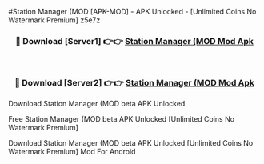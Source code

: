 #Station Manager (MOD [APK-MOD] - APK Unlocked - [Unlimited Coins No Watermark Premium] z5e7z



<div align="center">

<h3>🔴 Download [Server1] 👉👉 <a href="https://momento.my/?title=Station_Manager_(MOD">Station Manager (MOD Mod Apk</a></h3><br>

<h3>🔴 Download [Server2] 👉👉 <a href="https://momento.my/?title=Station_Manager_(MOD">Station Manager (MOD Mod Apk</a></h3>
</div>



Download Station Manager (MOD beta APK Unlocked

Free Station Manager (MOD beta APK Unlocked [Unlimited Coins No Watermark Premium]

Download Station Manager (MOD beta APK Unlocked [Unlimited Coins No Watermark Premium] Mod For Android
